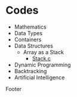 # Codes
- Mathematics
- Data Types
- Containers
- Data Structures
  - Array as a Stack
    - [Stack.c](Data-Structures/Stacks/Stack/Stack.c)
- Dynamic Programming
- Backtracking
- Artificial Intelligence

Footer
